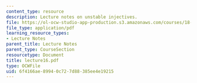 ```yaml
---
content_type: resource
description: Lecture notes on unstable injectives.
file: https://ol-ocw-studio-app-production.s3.amazonaws.com/courses/18-917-topics-in-algebraic-topology-the-sullivan-conjecture-fall-2007/6f4166ae89940c727d88385ee4e19215_lecture16.pdf
file_type: application/pdf
learning_resource_types:
- Lecture Notes
parent_title: Lecture Notes
parent_type: CourseSection
resourcetype: Document
title: lecture16.pdf
type: OCWFile
uid: 6f4166ae-8994-0c72-7d88-385ee4e19215
---
```

